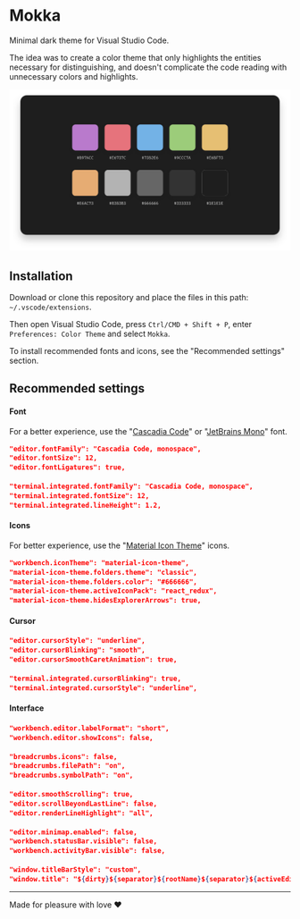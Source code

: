 # Mokka

Minimal dark theme for Visual Studio Code.

The idea was to create a color theme that only highlights the entities necessary for distinguishing, and doesn't complicate the code reading with unnecessary colors and highlights.

![](images/color-palette.png)

## Installation

Download or clone this repository and place the files in this path: `~/.vscode/extensions`.

Then open Visual Studio Code, press `Ctrl/CMD + Shift + P`, enter `Preferences: Color Theme` and select `Mokka`.

To install recommended fonts and icons, see the "Recommended settings" section.

## Recommended settings

#### Font

For a better experience, use the "[Cascadia Code](https://github.com/microsoft/cascadia-code)" or "[JetBrains Mono](https://github.com/JetBrains/JetBrainsMono)" font.

```json
"editor.fontFamily": "Cascadia Code, monospace",
"editor.fontSize": 12,
"editor.fontLigatures": true,

"terminal.integrated.fontFamily": "Cascadia Code, monospace",
"terminal.integrated.fontSize": 12,
"terminal.integrated.lineHeight": 1.2,
```

#### Icons

For better experience, use the "[Material Icon Theme](https://marketplace.visualstudio.com/items?itemName=PKief.material-icon-theme)" icons.

```json
"workbench.iconTheme": "material-icon-theme",
"material-icon-theme.folders.theme": "classic",
"material-icon-theme.folders.color": "#666666",
"material-icon-theme.activeIconPack": "react_redux",
"material-icon-theme.hidesExplorerArrows": true,
```

#### Cursor

```json
"editor.cursorStyle": "underline",
"editor.cursorBlinking": "smooth",
"editor.cursorSmoothCaretAnimation": true,

"terminal.integrated.cursorBlinking": true,
"terminal.integrated.cursorStyle": "underline",
```

#### Interface

```json
"workbench.editor.labelFormat": "short",
"workbench.editor.showIcons": false,

"breadcrumbs.icons": false,
"breadcrumbs.filePath": "on",
"breadcrumbs.symbolPath": "on",

"editor.smoothScrolling": true,
"editor.scrollBeyondLastLine": false,
"editor.renderLineHighlight": "all",

"editor.minimap.enabled": false,
"workbench.statusBar.visible": false,
"workbench.activityBar.visible": false,

"window.titleBarStyle": "custom",
"window.title": "${dirty}${separator}${rootName}${separator}${activeEditorShort}",
```

---

Made for pleasure with love ❤️
